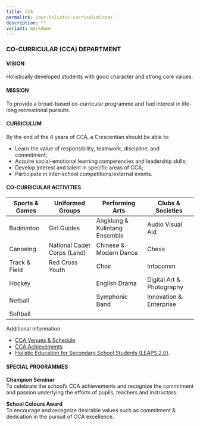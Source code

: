 ```yaml
---
title: CCA
permalink: /our-holistic-curriculum/cca/
description: ""
variant: markdown
---
```

### **CO-CURRICULAR (CCA) DEPARTMENT**

#### **VISION**
Holistically developed students with good character and strong core values.

#### **MISSION**
To provide a broad-based co-curricular programme and fuel interest in life-long recreational pursuits.

#### **CURRICULUM**
By the end of the 4 years of CCA, a Crescentian should be able to:

*   Learn the value of responsibility, teamwork, discipline, and commitment;&nbsp;
*   Acquire social-emotional learning competencies and leadership skills;&nbsp;
*   Develop interest and talent in specific areas of CCA;
*   Participate in inter-school competitions/external events.


#### **CO-CURRICULAR ACTIVITIES**


| Sports &amp; Games | Uniformed Groups | Performing Arts | Clubs &amp; Societies |
| -------- | -------- | -------- | -------- |
| Badminton     | Girl Guides     | Angklung &amp; Kulintang Ensemble     | Audio Visual Aid |
| Canoeing     | National Cadet Corps (Land)    | Chinese &amp; Modern Dance    | Chess |
| Track &amp; Field    | Red Cross Youth    | Choir     | Infocomm |
| Hockey   |      | English Drama   | Digital Art &amp; Photography |
| Netball   |       | Symphonic Band     | Innovation &amp; Enterprise
| Softball     |       |       |

Additional information:<br>
* [CCA Venues &amp; Schedule](/files/2025_CCA_Schedule_and_Venues.pdf)<br>
* [CCA Achievements](/files/CCA_Achievements_2024.pdf)<br>
* [Holistic Education for Secondary School Students (LEAPS 2.0)](/files/1__LEAPS_2_0.pdf).

#### **SPECIAL PROGRAMMES**
**Champion Seminar**<br>
To celebrate the school’s CCA achievements and recognize the commitment and passion underlying the efforts of pupils, teachers and instructors.

**School Colours Award**<br>
To encourage and recognize desirable values such as commitment &amp; dedication in the pursuit of CCA excellence.